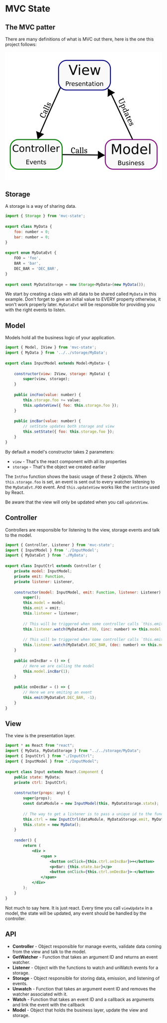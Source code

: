 
# MVC State

## The MVC patter
There are many definitions of what is MVC out there, here is the one this project follows:

![MVC](mvc.png)

## Storage

A storage is a way of sharing data.

```javascript
import { Storage } from 'mvc-state';

export class MyData {
    foo: number = 0;
    bar: number = 0;
}

export enum MyDataEvt {
    FOO = 'foo',
    BAR = 'bar',
    DEC_BAR = 'DEC_BAR',
}

export const MyDataStorage = new Storage<MyData>(new MyData());
```

We start by creating a class with all data to be shared called `MyData` in this example. Don't forget to give an initial value to EVERY property otherwise, it won't work properly later.
`MyDataEvt` will be responsible for providing you with the right events to listen.
## Model

Models hold all the business logic of your application.

```javascript
import { Model, IView } from 'mvc-state';
import { MyData } from '../../storage/MyData';

export class InputModel extends Model<MyData> {

    constructor(view: IView, storage: MyData) {
        super(view, storage);
    }

    public incFoo(value: number) {
        this.storage.foo += value;
        this.updateView({ foo: this.storage.foo });
    }

    public incBar(value: number) {
        // setState updates both storage and view
        this.setState({ foo: this.storage.foo });
    }
}
```

By default a model's constructor takes 2 parameters:
* `view` - That's the react component with all its properties
* `storage` - That's the object we created earlier

The `IntFoo` function shows the basic usage of these 2 objects. When `this.storage.foo` is set, an event
is sent out to every watcher listening to the `MyDataEvt.FOO` event. And `this.updateView` works like the
`setState` used by React.

Be aware that the view will only be updated when you call `updateView`.

## Controller

Controllers are responsible for listening to the view, storage events and talk to the model.

```javascript
import { Controller, Listener } from 'mvc-state';
import { InputModel } from './InputModel';
import { MyDataEvt } from './MyData';

export class InputCtrl extends Controller {
    private model: InputModel;
    private emit: Function,
    private listener: Listener,

    constructor(model: InputModel, emit: Function, listener: Listener) {
        super();
        this.model = model;
        this.emit = emit;
        this.listener = listener;

        // This will be triggered when some controller calls `this.emit(MyDataEvt.FOO, value)`
        this.listener.watch(MyDataEvt.FOO, (inc: number) => this.model.incFoo(inc));

        // This will be triggered when some controller calls `this.emit(MyDataEvt.DEC_BAR, value)`
        this.listener.watch(MyDataEvt.DEC_BAR, (dec: number) => this.model.incFoo(dec));
    }

    public onIncBar = () => {
        // Here we are calling the model
        this.model.incBar(1);
    }

    public onDecBar = () => {
        // Here we are emiting an event
        this.emit(MyDataEvt.DEC_BAR, -1);
    }
}

```

## View

The view is the presentation layer.

```jsx
import * as React from "react";
import { MyData, MyDataStorage } from "../../storage/MyData";
import { InputCtrl } from "./InputCtrl";
import { InputModel } from "./InputModel";

export class Input extends React.Component {
    public state: MyData;
    private ctrl: InputCtrl;

    constructor(props: any) {
        super(props);
        const dataModule = new InputModel(this, MyDataStorage.state);

        // The way to get a listener is to pass a unique id to the function MyDataStorage.getListner
        this.ctrl = new InputCtrl(dataModule, MyDataStorage.emit, MyDataStorage.getListner('InputCtrl'));
        this.state = new MyData();
    }

    render() {
        return (
            <div >
                <span >
                    <button onClick={this.ctrl.onIncBar}>+</button>
                    <p>Bar: {this.state.bar}</p>
                    <button onClick={this.ctrl.onDecBar}>-</button>
                </span>
            </div>
        );
    }
}
```

Not much to say here. It is just react. Every time you call `viewUpdate` in a model, the state will be updated, any event should be handled by the controller.

## API

* **Controller** - Object responsible for manage events, validate data coming from the view and talk to the model.
* **GetWatcher** -  Function that takes an argument ID and returns an event watcher.
* **Listener** -  Object with the functions to watch and unWatch events for a storage.
* **Storage** - Object responsible for storing data, emission, and listening of events.
* **Unwatch** -  Function that takes an argument event ID and removes the watcher associated with it.
* **Watch** - Function that takes an event ID and a callback as arguments and link the event with the callback
* **Model** - Object that holds the business layer, update the view and storage.

